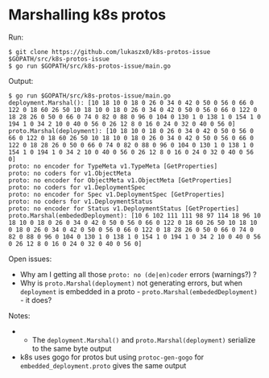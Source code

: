 # Marshalling k8s protos

Run:

```
$ git clone https://github.com/lukaszx0/k8s-protos-issue $GOPATH/src/k8s-protos-issue
$ go run $GOPATH/src/k8s-protos-issue/main.go
```

Output:

```
$ go run $GOPATH/src/k8s-protos-issue/main.go
deployment.Marshal(): [10 18 10 0 18 0 26 0 34 0 42 0 50 0 56 0 66 0 122 0 18 60 26 50 10 18 10 0 18 0 26 0 34 0 42 0 50 0 56 0 66 0 122 0 18 28 26 0 50 0 66 0 74 0 82 0 88 0 96 0 104 0 130 1 0 138 1 0 154 1 0 194 1 0 34 2 10 0 40 0 56 0 26 12 8 0 16 0 24 0 32 0 40 0 56 0]
proto.Marshal(deployment): [10 18 10 0 18 0 26 0 34 0 42 0 50 0 56 0 66 0 122 0 18 60 26 50 10 18 10 0 18 0 26 0 34 0 42 0 50 0 56 0 66 0 122 0 18 28 26 0 50 0 66 0 74 0 82 0 88 0 96 0 104 0 130 1 0 138 1 0 154 1 0 194 1 0 34 2 10 0 40 0 56 0 26 12 8 0 16 0 24 0 32 0 40 0 56 0]
proto: no encoder for TypeMeta v1.TypeMeta [GetProperties]
proto: no coders for v1.ObjectMeta
proto: no encoder for ObjectMeta v1.ObjectMeta [GetProperties]
proto: no coders for v1.DeploymentSpec
proto: no encoder for Spec v1.DeploymentSpec [GetProperties]
proto: no coders for v1.DeploymentStatus
proto: no encoder for Status v1.DeploymentStatus [GetProperties]
proto.Marshal(embededDeployment): [10 6 102 111 111 98 97 114 18 96 10 18 10 0 18 0 26 0 34 0 42 0 50 0 56 0 66 0 122 0 18 60 26 50 10 18 10 0 18 0 26 0 34 0 42 0 50 0 56 0 66 0 122 0 18 28 26 0 50 0 66 0 74 0 82 0 88 0 96 0 104 0 130 1 0 138 1 0 154 1 0 194 1 0 34 2 10 0 40 0 56 0 26 12 8 0 16 0 24 0 32 0 40 0 56 0]
```

Open issues:

* Why am I getting all those `proto: no (de|en)coder` errors (warnings?) ?
* Why is `proto.Marshal(deployment)` not generating errors, but when `deployment` is embedded in a proto - `proto.Marshal(embededDeployment)` - it does?

Notes:

* * The `deployment.Marshal()` and `proto.Marshal(deployment)` serialize to the same byte output
* k8s uses gogo for protos but using `protoc-gen-gogo` for `embedded_deployment.proto` gives the same output